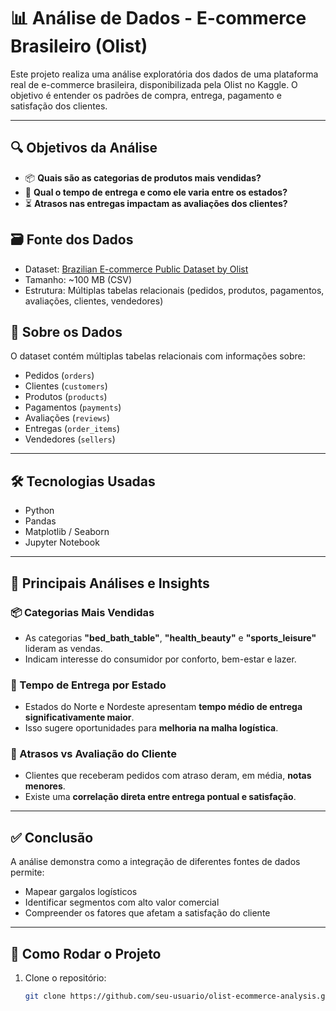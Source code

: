 # 📊 Análise de Dados - E-commerce Brasileiro (Olist)

Este projeto realiza uma análise exploratória dos dados de uma plataforma real de e-commerce brasileira, disponibilizada pela Olist no Kaggle. O objetivo é entender os padrões de compra, entrega, pagamento e satisfação dos clientes.

---

## 🔍 Objetivos da Análise

- 📦 **Quais são as categorias de produtos mais vendidas?**
- 🛒 **Qual o tempo de entrega e como ele varia entre os estados?**
- ⏳ **Atrasos nas entregas impactam as avaliações dos clientes?**

## 🗃️ Fonte dos Dados

- Dataset: [Brazilian E-commerce Public Dataset by Olist](https://www.kaggle.com/datasets/olistbr/brazilian-ecommerce)
- Tamanho: ~100 MB (CSV)
- Estrutura: Múltiplas tabelas relacionais (pedidos, produtos, pagamentos, avaliações, clientes, vendedores)

## 📁 Sobre os Dados

O dataset contém múltiplas tabelas relacionais com informações sobre:
- Pedidos (`orders`)
- Clientes (`customers`)
- Produtos (`products`)
- Pagamentos (`payments`)
- Avaliações (`reviews`)
- Entregas (`order_items`)
- Vendedores (`sellers`)

---

## 🛠️ Tecnologias Usadas

- Python
- Pandas
- Matplotlib / Seaborn
- Jupyter Notebook

---

## 📌 Principais Análises e Insights

### 📦 Categorias Mais Vendidas
- As categorias **"bed_bath_table"**, **"health_beauty"** e **"sports_leisure"** lideram as vendas.
- Indicam interesse do consumidor por conforto, bem-estar e lazer.

### 🚚 Tempo de Entrega por Estado
- Estados do Norte e Nordeste apresentam **tempo médio de entrega significativamente maior**.
- Isso sugere oportunidades para **melhoria na malha logística**.

### 💬 Atrasos vs Avaliação do Cliente
- Clientes que receberam pedidos com atraso deram, em média, **notas menores**.
- Existe uma **correlação direta entre entrega pontual e satisfação**.

---

## ✅ Conclusão

A análise demonstra como a integração de diferentes fontes de dados permite:

- Mapear gargalos logísticos
- Identificar segmentos com alto valor comercial
- Compreender os fatores que afetam a satisfação do cliente

---

## 📎 Como Rodar o Projeto

1. Clone o repositório:
   ```bash
   git clone https://github.com/seu-usuario/olist-ecommerce-analysis.git
